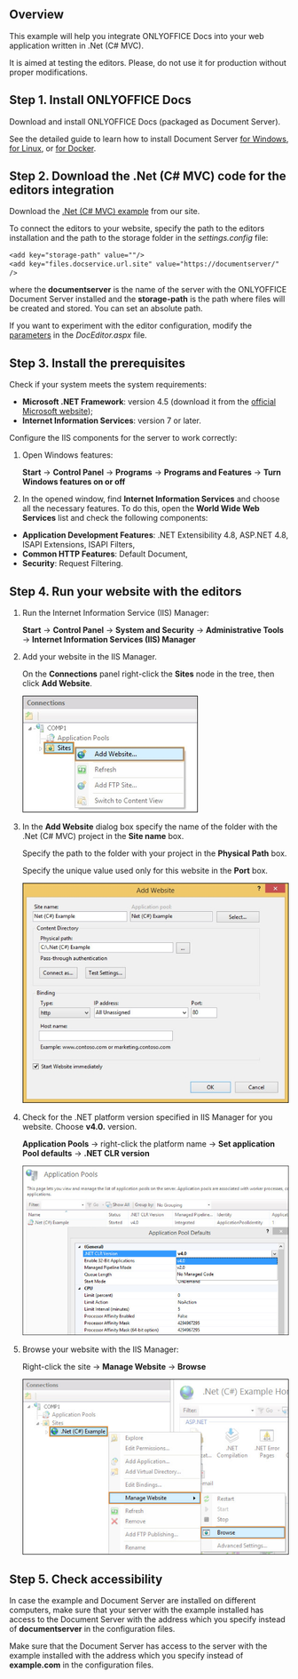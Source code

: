 ## Overview

This example will help you integrate ONLYOFFICE Docs into your web application written in .Net (C# MVC).

It is aimed at testing the editors. Please, do not use it for production without proper modifications. 

## Step 1. Install ONLYOFFICE Docs

Download and install ONLYOFFICE Docs (packaged as Document Server). 

See the detailed guide to learn how to install Document Server [for Windows](https://helpcenter.onlyoffice.com/installation/docs-developer-install-windows.aspx), [for Linux](https://helpcenter.onlyoffice.com/installation/docs-developer-install-ubuntu.aspx), or [for Docker](https://helpcenter.onlyoffice.com/server/developer-edition/docker/docker-installation.aspx).

## Step 2. Download the .Net (C# MVC) code for the editors integration

Download the [.Net (C# MVC) example](https://api.onlyoffice.com/editors/demopreview) from our site.

To connect the editors to your website, specify the path to the editors installation and the path to the storage folder in the *settings.config* file:
```
<add key="storage-path" value=""/>
<add key="files.docservice.url.site" value="https://documentserver/" />
```
where the **documentserver** is the name of the server with the ONLYOFFICE Document Server installed and the **storage-path** is the path where files will be created and stored. You can set an absolute path.

If you want to experiment with the editor configuration, modify the [parameters](https://api.onlyoffice.com/editors/advanced) in the *DocEditor.aspx* file.

## Step 3. Install the prerequisites
Сheck if your system meets the system requirements:
* **Microsoft .NET Framework**: version 4.5 (download it from the [official Microsoft website](https://www.microsoft.com/en-US/download/details.aspx?id=30653));
* **Internet Information Services**: version 7 or later.

Configure the IIS components for the server to work correctly:
1.	Open Windows features:

	**Start** -> **Control Panel** -> **Programs** -> **Programs and Features** -> **Turn Windows features on or off**

2. In the opened window, find **Internet Information Services** and choose all the necessary features. To do this, open the **World Wide Web Services** list and check the following components:
* **Application Development Features**: .NET Extensibility 4.8, ASP.NET 4.8, ISAPI Extensions, ISAPI Filters,
* **Common HTTP Features**: Default Document,
* **Security**: Request Filtering.

## Step 4. Run your website with the editors
1. Run the Internet Information Service (IIS) Manager:

	**Start** -> **Control Panel** -> **System and Security** -> **Administrative Tools** -> **Internet Information Services (IIS) Manager**
2. Add your website in the IIS Manager.
	
	On the **Connections** panel right-click the **Sites** node in the tree, then click **Add Website**.

	![add](screenshots/add.png)
3. In the **Add Website** dialog box specify the name of the folder with the .Net (C# MVC) project in the **Site name** box.
	
	Specify the path to the folder with your project in the **Physical Path** box.
	
	Specify the unique value used only for this website in the **Port** box.
	
	![sitename](screenshots/sitename.png)
4. Check for the .NET platform version specified in IIS Manager for you website. Choose **v4.0.** version.
	
	**Application Pools** -> right-click the platform name -> **Set application Pool defaults** -> **.NET CLR version**
	
	![platform](screenshots/platform.png)
5. Browse your website with the IIS Manager:

	Right-click the site -> **Manage Website** -> **Browse**
	
	![browse](screenshots/browse.png)

## Step 5. Check accessibility

In case the example and Document Server are installed on different computers, make sure that your server with the example installed has access to the Document Server with the address which you specify instead of **documentserver** in the configuration files. 

Make sure that the Document Server has access to the server with the example installed with the address which you specify instead of **example.com** in the configuration files.
